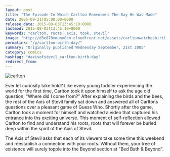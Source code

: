 ```yaml
---
layout: post
title: "The Episode In Which Carlton Remembers The Day He Was Made"
date: 2005-09-21T05:00:00+0000
release_date: 2015-08-03T13:45:10+0000
lastmod: 2015-08-03T13:45:10+0000
keywords: "carlton, roots, axis, took, stevil"
image: "http://d3e878vmunx8cm.cloudfront.net/assets/carltonwatchesbirth.jpg"
permalink: "/p/carlton-birth-day/"
summary: "Originally published Wednesday September, 21st 2005"
category: comics
hashtag: "#axisofstevil_carlton-birth-day"
redirect_from:
---
```


![carlton](http://d3e878vmunx8cm.cloudfront.net/assets/carltonwatchesbirth.jpg)

Ever let curiosity take hold? Like every young toddler experiencing the world for the first time, Carlton took it upon himself to ask the age old question, "Where did I come from?" After explaining the birds and the bees, the rest of the Axis of Stevil family sat down and answered all of Carltons questions over a pleasant game of Guess Who. Shortly after the game, Carlton took a moment for himself and watched a video that captured his entrance into ths exciting universe. This moment of self-reflection allowed Carlton to find and understand his roots, roots that will forever be buried deep within the spirit of the Axis of Stevil.

The Axis of Stevil asks that each of its viewers take some time this weekend and reestablish a connection with your roots. Without them, your tree of existence will surely topple into the Beyond section at "Bed Bath & Beyond".
